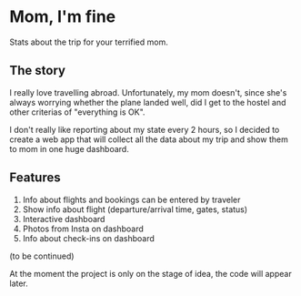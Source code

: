 Mom, I'm fine
================================================================================
Stats about the trip for your terrified mom.

The story
--------------------------------------------------------------------------------
I really love travelling abroad. Unfortunately, my mom doesn't, since she's always worrying whether the plane landed well, did I get to the hostel and other criterias of "everything is OK".

I don't really like reporting about my state every 2 hours, so I decided to create a web app that will collect all the data about my trip and show them to mom in one huge dashboard.

Features
--------------------------------------------------------------------------------
1. Info about flights and bookings can be entered by traveler
2. Show info about flight (departure/arrival time, gates, status)
3. Interactive dashboard
4. Photos from Insta on dashboard
5. Info about check-ins on dashboard

(to be continued)

At the moment the project is only on the stage of idea, the code will appear later.
